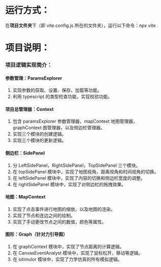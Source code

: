 # 运行方式：

在**项目文件夹**下（即 vite.config.js 所在的文件夹），运行以下命令：npx vite

# 项目说明：

### 项目逻辑实现简介：

#### 参数管理：ParamsExplorer

1. 实现参数的获取、设置、保存、加载等功能。
2. 利用 typescript 的类型检查功能，实现校验功能。

#### 项目总管理器：Context

1. 包含 paramsExplorer 参数管理器，mapContext 地图管理器，graphContext 图管理器，以及侧边栏管理器。
2. 实现三个模块的创建逻辑。
3. 实现三个模块的更新逻辑。

#### 侧边栏：SidePanel

1. 分 LeftSidePanel，RightSidePanel，TopSidePanel 三个模块。
2. 在 topSidePanel 模块中，实现了地图视角，距离视角和时间视角的切换。
3. 在 leftSidePanel 模块中，实现了内容的切换和侧边栏宽度的调整。
4. 在 rightSidePanel 模块中，实现了对侧边栏的拖拽效果。

#### 地图：MapContext

1. 实现了点击事件进行地图的缩放，以及地图的渲染。
2. 实现了节点和连边之间的绘制。
3. 实现了手动更改节点之间的数值，颜色等属性。

#### 图形：Graph（针对力引导图）

1. 在 graphContext 模块中，实现了节点距离的计算逻辑。
2. 在 CanvasEventAnalyst 模块中，实现了鼠标松开，移动等逻辑。
3. 在 sitimulor 模块中，实现了力学仿真的所有模拟逻辑。
